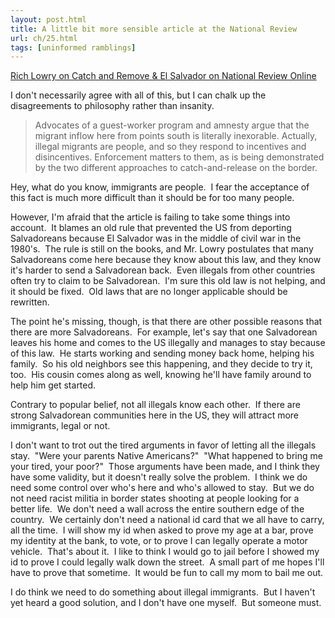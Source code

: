 ```yaml
---
layout: post.html
title: A little bit more sensible article at the National Review
url: ch/25.html
tags: [uninformed ramblings]
---
```

[Rich Lowry on Catch and Remove & El Salvador on National Review Online](http://article.nationalreview.com/?q=ZDY5ZjFmMTA0NTUyZmNiZTE2YmRiMmI2ZDEyZDY3Yjc=)

I don't necessarily agree with all of this, but I can chalk up the disagreements to philosophy rather than insanity. 

> Advocates of a guest-worker program and amnesty argue that the migrant inflow here from points south is literally inexorable. Actually, illegal migrants are people, and so they respond to incentives and disincentives. Enforcement matters to them, as is being demonstrated by the two different approaches to catch-and-release on the border.

Hey, what do you know, immigrants are people.  I fear the acceptance of this fact is much more difficult than it should be for too many people.

However, I'm afraid that the article is failing to take some things into account.  It blames an old rule that prevented the US from deporting Salvadoreans because El Salvador was in the middle of civil war in the 1980's.  The rule is still on the books, and Mr. Lowry postulates that many Salvadoreans come here because they know about this law, and they know it's harder to send a Salvadorean back.  Even illegals from other countries often try to claim to be Salvadorean.  I'm sure this old law is not helping, and it should be fixed.  Old laws that are no longer applicable should be rewritten.

The point he's missing, though, is that there are other possible reasons that there are more Salvadoreans.  For example, let's say that one Salvadorean leaves his home and comes to the US illegally and manages to stay because of this law.  He starts working and sending money back home, helping his family.  So his old neighbors see this happening, and they decide to try it, too.  His cousin comes along as well, knowing he'll have family around to help him get started.

Contrary to popular belief, not all illegals know each other.  If there are strong Salvadorean communities here in the US, they will attract more immigrants, legal or not.

I don't want to trot out the tired arguments in favor of letting all the illegals stay.  "Were your parents Native Americans?"  "What happened to bring me your tired, your poor?"  Those arguments have been made, and I think they have some validity, but it doesn't really solve the problem.  I think we do need some control over who's here and who's allowed to stay.  But we do not need racist militia in border states shooting at people looking for a better life.  We don't need a wall across the entire southern edge of the country.  We certainly don't need a national id card that we all have to carry, all the time.  I will show my id when asked to prove my age at a bar, prove my identity at the bank, to vote, or to prove I can legally operate a motor vehicle.  That's about it.  I like to think I would go to jail before I showed my id to prove I could legally walk down the street.  A small part of me hopes I'll have to prove that sometime.  It would be fun to call my mom to bail me out.

I do think we need to do something about illegal immigrants.  But I haven't yet heard a good solution, and I don't have one myself.  But someone must.
